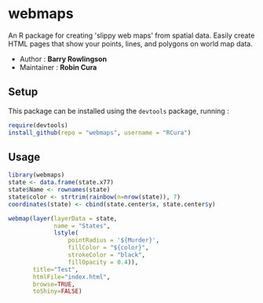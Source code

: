 webmaps
=======

An R package for creating 'slippy web maps' from spatial data.
Easily create HTML pages that show your points, lines, and polygons on world map data.

* Author : **Barry Rowlingson**
* Maintainer : **Robin Cura**

## Setup
This package can be installed using the `devtools` package, running :
```R
require(devtools)
install_github(repo = "webmaps", username = "RCura")
```

## Usage
```R
library(webmaps)
state <- data.frame(state.x77)
state$Name <- rownames(state)
state$color <- strtrim(rainbow(n=nrow(state)), 7)
coordinates(state) <- cbind(state.center$x, state.center$y)

webmap(layer(layerData = state,
             name = "States",
             lstyle(
                 pointRadius = '${Murder}',
                 fillColor = "${color}",
                 strokeColor = "black",
                 fillOpacity = 0.4)),
       title="Test",
       htmlFile="index.html",
       browse=TRUE,
       toShiny=FALSE)
```
